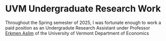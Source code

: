 # UVM Undergraduate Research Work

Throughout the Spring semester of 2025, I was fortunate enough to work a paid position as an Undergradute Research Assistant 
under Professor [Erkmen Aslim](https://www.linkedin.com/in/erkmen-g-aslim-48089637/) of the University of Vermont Department of Economics
